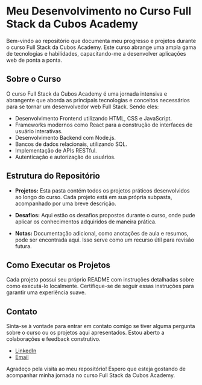 # Meu Desenvolvimento no Curso Full Stack da Cubos Academy

Bem-vindo ao repositório que documenta meu progresso e projetos durante o curso Full Stack da Cubos Academy. Este curso abrange uma ampla gama de tecnologias e habilidades, capacitando-me a desenvolver aplicações web de ponta a ponta.

## Sobre o Curso

O curso Full Stack da Cubos Academy é uma jornada intensiva e abrangente que aborda as principais tecnologias e conceitos necessários para se tornar um desenvolvedor web Full Stack. Sendo eles:

- Desenvolvimento Frontend utilizando HTML, CSS e JavaScript.
- Frameworks modernos como React para a construção de interfaces de usuário interativas.
- Desenvolvimento Backend com Node.js.
- Bancos de dados relacionais, utilizando SQL.
- Implementação de APIs RESTful.
- Autenticação e autorização de usuários.

## Estrutura do Repositório

- **Projetos:** Esta pasta contém todos os projetos práticos desenvolvidos ao longo do curso. Cada projeto está em sua própria subpasta, acompanhado por uma breve descrição.

- **Desafios:** Aqui estão os desafios propostos durante o curso, onde pude aplicar os conhecimentos adquiridos de maneira prática.

- **Notas:** Documentação adicional, como anotações de aula e resumos, pode ser encontrada aqui. Isso serve como um recurso útil para revisão futura.

## Como Executar os Projetos

Cada projeto possui seu próprio README com instruções detalhadas sobre como executá-lo localmente. Certifique-se de seguir essas instruções para garantir uma experiência suave.

## Contato

Sinta-se à vontade para entrar em contato comigo se tiver alguma pergunta sobre o curso ou os projetos aqui apresentados. Estou aberto a colaborações e feedback construtivo.

- [LinkedIn](www.linkedin.com/in/isaías-miranda-1242a021a)
- [Email](isaiasmiranda2000@gmail.com)

Agradeço pela visita ao meu repositório! Espero que esteja gostando de acompanhar minha jornada no curso Full Stack da Cubos Academy.

